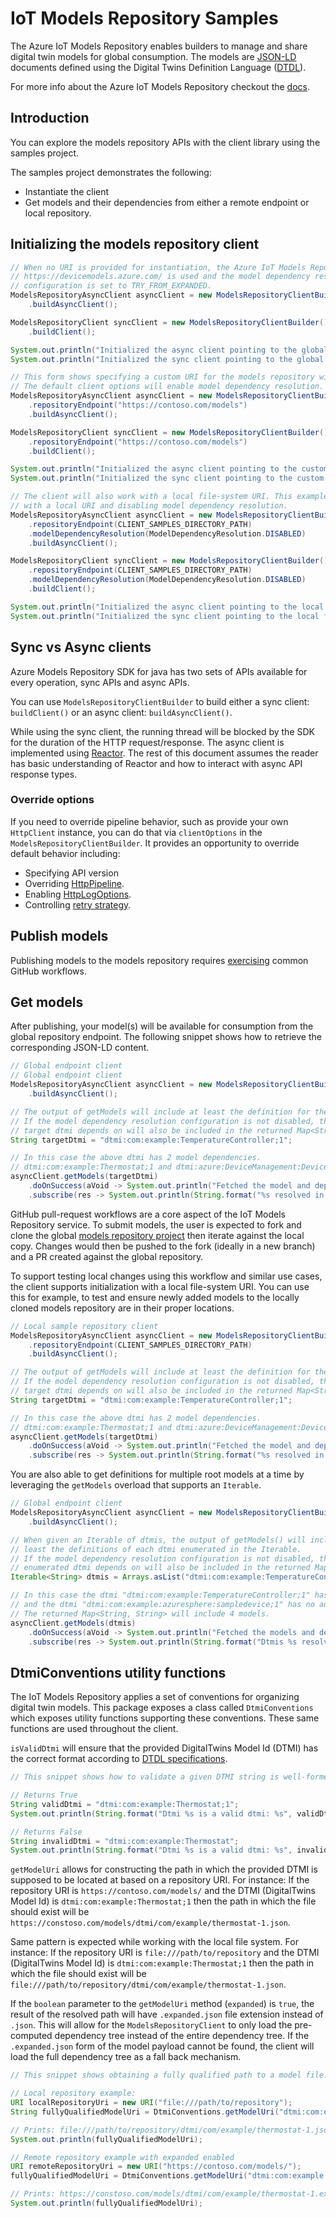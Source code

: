 # IoT Models Repository Samples

The Azure IoT Models Repository enables builders to manage and share digital twin models for global consumption. The models are [JSON-LD][json_ld_reference] documents defined using the Digital Twins Definition Language ([DTDL][dtdlv2_reference]).

For more info about the Azure IoT Models Repository checkout the [docs][modelsrepository_msdocs].

## Introduction

You can explore the models repository APIs with the client library using the samples project.

The samples project demonstrates the following:

- Instantiate the client
- Get models and their dependencies from either a remote endpoint or local repository.

## Initializing the models repository client

```java
// When no URI is provided for instantiation, the Azure IoT Models Repository global endpoint
// https://devicemodels.azure.com/ is used and the model dependency resolution
// configuration is set to TRY_FROM_EXPANDED.
ModelsRepositoryAsyncClient asyncClient = new ModelsRepositoryClientBuilder()
    .buildAsyncClient();

ModelsRepositoryClient syncClient = new ModelsRepositoryClientBuilder()
    .buildClient();

System.out.println("Initialized the async client pointing to the global endpoint" + asyncClient.getRepositoryEndpoint());
System.out.println("Initialized the sync client pointing to the global endpoint" + syncClient.getRepositoryEndpoint());
```

```java 
// This form shows specifying a custom URI for the models repository with default client options.
// The default client options will enable model dependency resolution.
ModelsRepositoryAsyncClient asyncClient = new ModelsRepositoryClientBuilder()
    .repositoryEndpoint("https://contoso.com/models")
    .buildAsyncClient();

ModelsRepositoryClient syncClient = new ModelsRepositoryClientBuilder()
    .repositoryEndpoint("https://contoso.com/models")
    .buildClient();

System.out.println("Initialized the async client pointing to the custom endpoint" + asyncClient.getRepositoryEndpoint);
System.out.println("Initialized the sync client pointing to the custom endpoint" + syncClient.getRepositoryEndpoint);
```

```java
// The client will also work with a local file-system URI. This example shows initialization
// with a local URI and disabling model dependency resolution.
ModelsRepositoryAsyncClient asyncClient = new ModelsRepositoryClientBuilder()
    .repositoryEndpoint(CLIENT_SAMPLES_DIRECTORY_PATH)
    .modelDependencyResolution(ModelDependencyResolution.DISABLED)
    .buildAsyncClient();

ModelsRepositoryClient syncClient = new ModelsRepositoryClientBuilder()
    .repositoryEndpoint(CLIENT_SAMPLES_DIRECTORY_PATH)
    .modelDependencyResolution(ModelDependencyResolution.DISABLED)
    .buildClient();

System.out.println("Initialized the async client pointing to the local file-system: " + asyncClient.getRepositoryEndpoint);
System.out.println("Initialized the sync client pointing to the local file-system: " + syncClient.getRepositoryEndpoint);
```

## Sync vs Async clients

Azure Models Repository SDK for java has two sets of APIs available for every operation, sync APIs and async APIs.

You can use `ModelsRepositoryClientBuilder` to build either a sync client: `buildClient()` or an async client: `buildAsyncClient()`.

While using the sync client, the running thread will be blocked by the SDK for the duration of the HTTP request/response.
The async client is implemented using [Reactor](https://projectreactor.io/docs/core/release/reference/). The rest of this document assumes the reader has basic understanding of Reactor and how to interact with async API response types.

### Override options

If you need to override pipeline behavior, such as provide your own `HttpClient` instance, you can do that via `clientOptions` in the `ModelsRepositoryClientBuilder`.
It provides an opportunity to override default behavior including:

- Specifying API version
- Overriding [HttpPipeline](https://github.com/Azure/azure-sdk-for-java/blob/master/sdk/core/azure-core/src/main/java/com/azure/core/http/HttpPipeline.java).
- Enabling [HttpLogOptions](https://github.com/Azure/azure-sdk-for-java/blob/master/sdk/core/azure-core/src/main/java/com/azure/core/http/policy/HttpLogOptions.java).
- Controlling [retry strategy](https://github.com/Azure/azure-sdk-for-java/blob/master/sdk/core/azure-core/src/main/java/com/azure/core/http/policy/RetryPolicy.java).

## Publish models

Publishing models to the models repository requires [exercising][modelsrepository_publish_msdocs] common GitHub workflows.

## Get models

After publishing, your model(s) will be available for consumption from the global repository endpoint. The following snippet shows how to retrieve the corresponding JSON-LD content.

```java
// Global endpoint client
// Global endpoint client
ModelsRepositoryAsyncClient asyncClient = new ModelsRepositoryClientBuilder()
    .buildAsyncClient();

// The output of getModels will include at least the definition for the target dtmi.
// If the model dependency resolution configuration is not disabled, then models in which the
// target dtmi depends on will also be included in the returned Map<String, String>.
String targetDtmi = "dtmi:com:example:TemperatureController;1";

// In this case the above dtmi has 2 model dependencies.
// dtmi:com:example:Thermostat;1 and dtmi:azure:DeviceManagement:DeviceInformation;1
asyncClient.getModels(targetDtmi)
    .doOnSuccess(aVoid -> System.out.println("Fetched the model and dependencies for: " + targetDtmi))
    .subscribe(res -> System.out.println(String.format("%s resolved in %s interfaces.", targetDtmi, res.size())));
```

GitHub pull-request workflows are a core aspect of the IoT Models Repository service. To submit models, the user is expected to fork and clone the global [models repository project][modelsrepository_github_repo] then iterate against the local copy. Changes would then be pushed to the fork (ideally in a new branch) and a PR created against the global repository.

To support testing local changes using this workflow and similar use cases, the client supports initialization with a local file-system URI. You can use this for example, to test and ensure newly added models to the locally cloned models repository are in their proper locations.

```java
// Local sample repository client
ModelsRepositoryAsyncClient asyncClient = new ModelsRepositoryClientBuilder()
    .repositoryEndpoint(CLIENT_SAMPLES_DIRECTORY_PATH)
    .buildAsyncClient();

// The output of getModels will include at least the definition for the target dtmi.
// If the model dependency resolution configuration is not disabled, then models in which the
// target dtmi depends on will also be included in the returned Map<String, String>.
String targetDtmi = "dtmi:com:example:TemperatureController;1";

// In this case the above dtmi has 2 model dependencies.
// dtmi:com:example:Thermostat;1 and dtmi:azure:DeviceManagement:DeviceInformation;1
asyncClient.getModels(targetDtmi)
    .doOnSuccess(aVoid -> System.out.println("Fetched the model and dependencies for: " + targetDtmi))
    .subscribe(res -> System.out.println(String.format("%s resolved in %s interfaces.", targetDtmi, res.size())));
```

You are also able to get definitions for multiple root models at a time by leveraging
the `getModels` overload that supports an `Iterable`.

```java
// Global endpoint client
ModelsRepositoryAsyncClient asyncClient = new ModelsRepositoryClientBuilder()
    .buildAsyncClient();

// When given an Iterable of dtmis, the output of getModels() will include at
// least the definitions of each dtmi enumerated in the Iterable.
// If the model dependency resolution configuration is not disabled, then models in which each
// enumerated dtmi depends on will also be included in the returned Map<String, String>.
Iterable<String> dtmis = Arrays.asList("dtmi:com:example:TemperatureController;1", "dtmi:com:example:azuresphere:sampledevice;1");

// In this case the dtmi "dtmi:com:example:TemperatureController;1" has 2 model dependencies
// and the dtmi "dtmi:com:example:azuresphere:sampledevice;1" has no additional dependencies.
// The returned Map<String, String> will include 4 models.
asyncClient.getModels(dtmis)
    .doOnSuccess(aVoid -> System.out.println("Fetched the models and dependencies for: " + String.join(", ", dtmis)))
    .subscribe(res -> System.out.println(String.format("Dtmis %s resolved in %s interfaces.", String.join(", ", dtmis), res.size())));
```

## DtmiConventions utility functions

The IoT Models Repository applies a set of conventions for organizing digital twin models. This package exposes a class
called `DtmiConventions` which exposes utility functions supporting these conventions. These same functions are used throughout the client.

`isValidDtmi` will ensure that the provided DigitalTwins Model Id (DTMI) has the correct format according to [DTDL specifications][dtdlv2_reference].
```java
// This snippet shows how to validate a given DTMI string is well-formed.

// Returns True
String validDtmi = "dtmi:com:example:Thermostat;1";
System.out.println(String.format("Dtmi %s is a valid dtmi: %s", validDtmi, DtmiConventions.isValidDtmi(validDtmi)));

// Returns False
String invalidDtmi = "dtmi:com:example:Thermostat";
System.out.println(String.format("Dtmi %s is a valid dtmi: %s", invalidDtmi, DtmiConventions.isValidDtmi(invalidDtmi)));
```

`getModelUri` allows for constructing the path in which the provided DTMI is supposed to be located at based on a repository URI.
For instance: If the repository URI is `https://contoso.com/models/` and the DTMI (DigitalTwins Model Id) is `dtmi:com:example:Thermostat;1` then the path in which the file should exist will be `https://constoso.com/models/dtmi/com/example/thermostat-1.json`.

Same pattern is expected while working with the local file system.
For instance: If the repository URI is `file:///path/to/repository` and the DTMI (DigitalTwins Model Id) is `dtmi:com:example:Thermostat;1` then the path in which the file should exist will be `file:///path/to/repository/dtmi/com/example/thermostat-1.json`.

If the `boolean` parameter to the `getModelUri` method (`expanded`) is `true`, the result of the resolved path will have `.expanded.json` file extension instead of `.json`. This will allow for the `ModelsRepositoryClient` to only load the pre-computed dependency tree instead of the entire dependency tree. If the `.expanded.json` form of the model payload cannot be found, the client will load the full dependency tree as a fall back mechanism. 

```java
// This snippet shows obtaining a fully qualified path to a model file.

// Local repository example:
URI localRepositoryUri = new URI("file:///path/to/repository");
String fullyQualifiedModelUri = DtmiConventions.getModelUri("dtmi:com:example:Thermostat;1", localRepositoryUri, false).toString();

// Prints: file:///path/to/repository/dtmi/com/example/thermostat-1.json
System.out.println(fullyQualifiedModelUri);

// Remote repository example with expanded enabled
URI remoteRepositoryUri = new URI("https://contoso.com/models/");
fullyQualifiedModelUri = DtmiConventions.getModelUri("dtmi:com:example:Thermostat;1", remoteRepositoryUri, true).toString();

// Prints: https://constoso.com/models/dtmi/com/example/thermostat-1.expanded.json
System.out.println(fullyQualifiedModelUri);
```

<!-- LINKS -->
[modelsrepository_github_repo]: https://github.com/Azure/iot-plugandplay-models
[modelsrepository_sample_extension]: https://github.com/Azure/azure-sdk-for-net/blob/master/sdk/modelsrepository/Azure.IoT.ModelsRepository/samples/ModelsRepositoryClientSamples/ModelsRepositoryClientExtensions.cs
[modelsrepository_clientoptions]: https://github.com/Azure/azure-sdk-for-net/blob/master/sdk/modelsrepository/Azure.IoT.ModelsRepository/src/ModelsRepositoryClientOptions.cs
[modelsrepository_msdocs]: https://docs.microsoft.com/azure/iot-pnp/concepts-model-repository
[modelsrepository_publish_msdocs]: https://docs.microsoft.com/azure/iot-pnp/concepts-model-repository#publish-a-model
[modelsrepository_iot_endpoint]: https://devicemodels.azure.com/
[json_ld_reference]: https://json-ld.org
[dtdlv2_reference]: https://github.com/Azure/opendigitaltwins-dtdl/blob/master/DTDL/v2/dtdlv2.md
[azure_core_transport]: https://github.com/Azure/azure-sdk-for-net/blob/master/sdk/core/Azure.Core/samples/Pipeline.md
[azure_core_diagnostics]: https://github.com/Azure/azure-sdk-for-net/blob/master/sdk/core/Azure.Core/samples/Diagnostics.md
[azure_core_configuration]: https://github.com/Azure/azure-sdk-for-net/blob/master/sdk/core/Azure.Core/samples/Configuration.md
